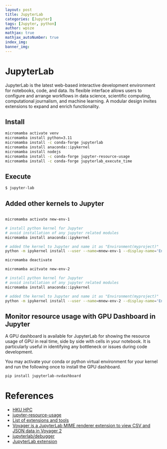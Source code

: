 ```yaml
---
layout: post
title: JupyterLab
categories: [Jupyter]
tags: [Jupyter, python]
author: wpsze
mathjax: true
mathjax_autoNumber: true
index_img: 
banner_img: 
---
```


# JupyterLab

JupyterLab is the latest web-based interactive development environment for notebooks, code, and data. Its flexible interface allows users to configure and arrange workflows in data science, scientific computing, computational journalism, and machine learning. A modular design invites extensions to expand and enrich functionality.

## Install

```sh
micromamba activate venv 
micromamba install python=3.11
micromamba install -c conda-forge jupyterlab
micromamba install anaconda::ipykernel
micromamba install nodejs
micromamba install -c conda-forge jupyter-resource-usage
micromamba install -c conda-forge jupyterlab_execute_time
```

## Execute 
```sh
$ jupyter-lab
```

## Added other kernels to Jupyter
```sh

micromamba activate new-env-1

# install python kernel for Jupyter
# avoid installation of any jupyter related modules
micromamba install anaconda::ipykernel

# added the kernel to Jupyter and name it as "Environment(myproject)"
python -m ipykernel install --user --name=mnew-env-1 --display-name='Environment(new-env-1)'

micromamba deactivate

micromamba acitvate new-env-2

# install python kernel for Jupyter
# avoid installation of any jupyter related modules
micromamba install anaconda::ipykernel

# added the kernel to Jupyter and name it as "Environment(myproject)"
python -m ipykernel install --user --name=mnew-env-2 --display-name='Environment(new-env-2)'
```

## Monitor resource usage with GPU Dashboard in Jupyter
A GPU dashboard is available for JupyterLab for showing the resource usage of GPU in real time, side by side with cells in your notebook. It is particularly useful in identifying any bottleneck or issues during code development.

You may activate your conda or python virtual environment for your kernel and run the following once to install the GPU dashboard.

```sh
pip install jupyterlab-nvdashboard
```

# References
- [HKU HPC](https://hpc.hku.hk/hpc/software/jupyterlab/)
- [jupyter-resource-usage](https://github.com/jupyter-server/jupyter-resource-usage)
- [List of extensions and tools](https://jupyterlab-contrib.github.io/extensions.html)
- [Voyager is a JupyterLab MIME renderer extension to view CSV and JSON data in Voyager 2](https://github.com/altair-viz/jupyterlab_voyager)
- [jupyterlab/debugger](https://github.com/jupyterlab/debugger)
- [JupyterLab extension](https://jupyterlab.readthedocs.io/en/stable/user/extensions.html#id9)


